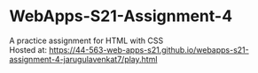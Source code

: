 # WebApps-S21-Assignment-4
A practice assignment for HTML with CSS<br>
Hosted at: <https://44-563-web-apps-s21.github.io/webapps-s21-assignment-4-jarugulavenkat7/play.html>

